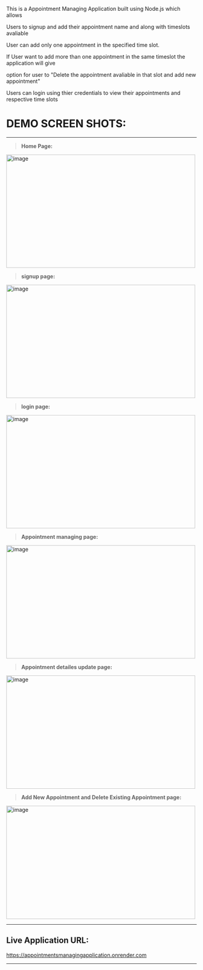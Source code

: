 This is a Appointment Managing Application built using Node.js which allows

Users to signup and add their appointment name and along with timeslots avaliable

  

User can add only one appointment in the specified time slot.

  

If User want to add more than one appointment in the same timeslot the application will give

option for user to "Delete the appointment avaliable in that slot and add new appointment"

  

Users can login using thier credentials to view their appointments and respective time slots

  

# **DEMO SCREEN SHOTS**:
---

> **Home Page:**  
<img  width="500"  height="300"  alt="image"  src="https://user-images.githubusercontent.com/113211361/222783721-2f89b15e-81ee-47b2-9adc-08890b6240aa.png">

  

> **signup page:** 
<img  width="500"  height="300"  alt="image"  src="https://user-images.githubusercontent.com/113211361/222784091-e5806294-4888-4668-8bd3-6c0ac73bc206.png">

  

> **login page:** 
<img  width="500"  height="300"  alt="image"  src="https://user-images.githubusercontent.com/113211361/222784305-792f69a8-d5a4-412a-9260-456890e6dfa6.png">

  

> **Appointment managing page:**  
<img  width="500"  height="300"  alt="image"  src="https://user-images.githubusercontent.com/113211361/222784670-915b6d00-8755-4600-a8f8-18da2e251536.png">

  

> **Appointment detailes update page:** 
<img  width="500"  height="300"  alt="image"  src="https://user-images.githubusercontent.com/113211361/222784968-ef7db1e1-139a-4d0b-82a6-cc225d5e7df1.png">

  

> **Add New Appointment and Delete Existing Appointment page:** 
<img  width="500"  height="300"  alt="image"  src="https://user-images.githubusercontent.com/113211361/222784968-ef7db1e1-139a-4d0b-82a6-cc225d5e7df1.png">

  

---

  

## Live Application URL:


https://appointmentsmanagingapplication.onrender.com

  

---